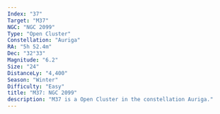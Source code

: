 ```yaml
---
Index: "37"
Target: "M37"
NGC: "NGC 2099"
Type: "Open Cluster"
Constellation: "Auriga"
RA: "5h 52.4m"
Dec: "32°33"
Magnitude: "6.2"
Size: "24"
DistanceLy: "4,400"
Season: "Winter"
Difficulty: "Easy"
title: "M37: NGC 2099"
description: "M37 is a Open Cluster in the constellation Auriga."
---
```

